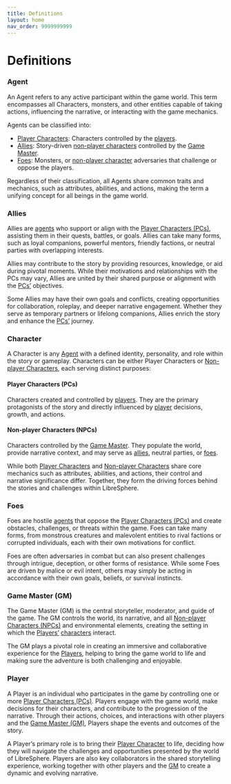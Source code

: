 ```yaml
---
title: Definitions
layout: home
nav_order: 9999999999
---
```


# Definitions

### Agent

An Agent refers to any active participant within the game world. This term encompasses all Characters, monsters, and other entities capable of taking actions, influencing the narrative, or interacting with the game mechanics.

Agents can be classified into:
- [Player Characters](#player-characters-pcs): Characters controlled by the [players](#player).
- [Allies](#allies): Story-driven [non-player characters](#non-player-characters-npcs) controlled by the [Game Master](#game-master-gm).
- [Foes](#foes): Monsters, or  [non-player character](#non-player-characters-npcs) adversaries that challenge or oppose the players.

Regardless of their classification, all Agents share common traits and mechanics, such as attributes, abilities, and actions, making the term a unifying concept for all beings in the game world.

### Allies

Allies are [agents](#agent) who support or align with the [Player Characters (PCs)](#player-characters-pcs), assisting them in their quests, battles, or goals. Allies can take many forms, such as loyal companions, powerful mentors, friendly factions, or neutral parties with overlapping interests.

Allies may contribute to the story by providing resources, knowledge, or aid during pivotal moments. While their motivations and relationships with the PCs may vary, Allies are united by their shared purpose or alignment with the [PCs’](#player-characters-pcs) objectives.

Some Allies may have their own goals and conflicts, creating opportunities for collaboration, roleplay, and deeper narrative engagement. Whether they serve as temporary partners or lifelong companions, Allies enrich the story and enhance the [PCs’](#player-characters-pcs) journey.

### Character

A Character is any [Agent](#agent) with a defined identity, personality, and role within the story or gameplay. Characters can be either Player Characters or [Non-player Characters](#non-player-characters-npcs), each serving distinct purposes:

#### Player Characters (PCs)

Characters created and controlled by [players](#player). They are the primary protagonists of the story and directly influenced by [player](#player) decisions, growth, and actions.

#### Non-player Characters (NPCs)

Characters controlled by the [Game Master](#game-master-gm). They populate the world, provide narrative context, and may serve as [allies](#allies), neutral parties, or [foes](#foes).

While both [Player Characters](#player-characters-pcs) and [Non-player Characters](#non-player-characters-npcs) share core mechanics such as attributes, abilities, and actions, their control and narrative significance differ. Together, they form the driving forces behind the stories and challenges within LibreSphere.

### Foes

Foes are hostile [agents](#agent) that oppose the [Player Characters (PCs)](#player-characters-pcs) and create obstacles, challenges, or threats within the game. Foes can take many forms, from monstrous creatures and malevolent entities to rival factions or corrupted individuals, each with their own motivations for conflict.

Foes are often adversaries in combat but can also present challenges through intrigue, deception, or other forms of resistance. While some Foes are driven by malice or evil intent, others may simply be acting in accordance with their own goals, beliefs, or survival instincts.

### Game Master (GM)

The Game Master (GM) is the central storyteller, moderator, and guide of the game. The GM controls the world, its narrative, and all [Non-player Characters (NPCs)](#non-player-characters-npcs) and environmental elements, creating the setting in which the [Players’](#player) [characters](#character) interact.

The GM plays a pivotal role in creating an immersive and collaborative experience for the [Players](#player), helping to bring the game world to life and making sure the adventure is both challenging and enjoyable.

### Player

A Player is an individual who participates in the game by controlling one or more [Player Characters (PCs)](#player-characters-pcs). Players engage with the game world, make decisions for their characters, and contribute to the progression of the narrative. Through their actions, choices, and interactions with other players and the [Game Master (GM)](#game-master-gm), Players shape the events and outcomes of the story.

A Player’s primary role is to bring their [Player Character](#player-characters-pcs) to life, deciding how they will navigate the challenges and opportunities presented by the world of LibreSphere. Players are also key collaborators in the shared storytelling experience, working together with other players and the [GM](#game-master-gm) to create a dynamic and evolving narrative.
